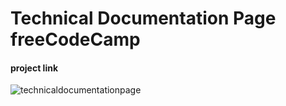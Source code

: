 # Technical Documentation Page freeCodeCamp
#### project link
![technicaldocumentationpage](https://user-images.githubusercontent.com/85064536/156375301-5c4196ca-cfdd-4c4e-b06b-526c3bd7a544.jpg)
